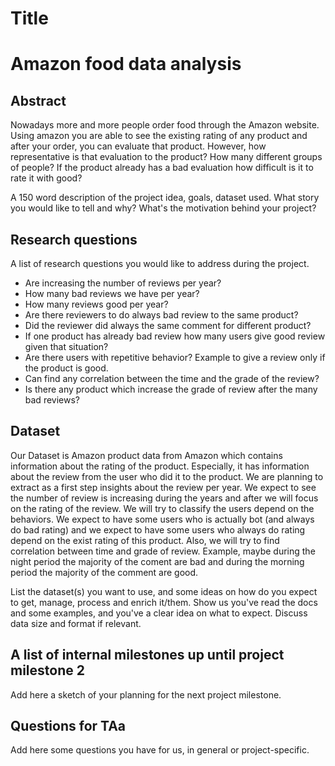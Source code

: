 # Title
# Amazon food data analysis 

## Abstract
Nowadays more and more people order food through the Amazon website. Using amazon you are able to see the existing rating of any product and after your order, you can evaluate that product. However, how representative is that evaluation to the product? How many different groups of people? If the product already has a bad evaluation how difficult is it to rate it with good?

A 150 word description of the project idea, goals, dataset used. What story you would like to tell and why? What's the motivation behind your project?

## Research questions
A list of research questions you would like to address during the project. 
* Are increasing the number of reviews per year?
* How many bad reviews we have per year?
* How many reviews good  per year?
* Are there reviewers to do always bad review to the same product?
* Did the reviewer did always the same comment for different product?
* If one product has already bad review how many users give good review given that situation?
* Are there users with repetitive behavior? Example to give a review only if the product is good.
* Can find any correlation between the time and the grade of the review?
* Is there any product which increase the grade of review after the many bad reviews?  

## Dataset

Our Dataset is Amazon product data from Amazon which contains information about the rating of the product. Especially, it has information about the review from the user who did it to the product.  We are planning to extract as a first step insights about the review per year. We expect to see the number of review is increasing during the years and after we will focus on the rating of the review. We will try to classify the users depend on the behaviors. We expect to have some users who is actually bot (and always do bad rating) and we expect to have some users who always do rating depend on the exist rating of this product. Also, we will try to find correlation between time and grade of review. Example, maybe during the night period the majority of the coment are bad and during the morning period the majority of the comment are good. 

List the dataset(s) you want to use, and some ideas on how do you expect to get, manage, process and enrich it/them. Show us you've read the docs and some examples, and you've a clear idea on what to expect. Discuss data size and format if relevant.

## A list of internal milestones up until project milestone 2
Add here a sketch of your planning for the next project milestone.

## Questions for TAa
Add here some questions you have for us, in general or project-specific.
